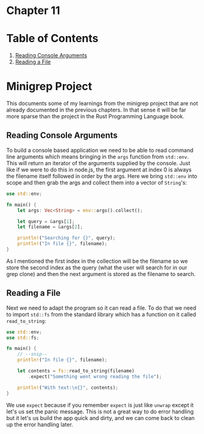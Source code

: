 # Chapter 11

# Table of Contents
1. [Reading Console Arguments](#reading-console-arguments)
1. [Reading a File](#reading-a-file)

# Minigrep Project

This documents some of my learnings from the minigrep project that are not
already documented in the previous chapters.  In that sense it will be far more
sparse than the project in the Rust Programming Language book.

## Reading Console Arguments

To build a console based application we need to be able to read command line
arguments which means bringing in the `args` function from `std::env`.  This
will return an iterator of the arguments supplied by the console. Just like if
we were to do this in node.js, the first argument at index 0 is always the
filename itself followed in order by the args.  Here we bring `std::env` into
scope and then grab the args and collect them into a vector of `String`'s:

```Rust
use std::env;

fn main() {
    let args: Vec<String> = env::args().collect();

    let query = &args[1];
    let filename = &args[2];

    println!("Searching for {}", query);
    println!("In file {}", filename);
}
```

As I mentioned the first index in the collection will be the filename so we
store the second index as the query (what the user will search for in our grep
clone) and then the next argument is stored as the filename to search.

## Reading a File

Next we need to adapt the program so it can read a file.  To do that we need to
import `std::fs` from the standard library which has a function on it called
`read_to_string`:

```Rust
use std::env;
use std::fs;

fn main() {
    // --snip--
    println!("In file {}", filename);

    let contents = fs::read_to_string(filename)
        .expect("Something went wrong reading the file");

    println!("With text:\n{}", contents);
}
```

We use `expect` because if you remember `expect` is just like `unwrap` except it
let's us set the panic message.  This is not a great way to do error handling
but it let's us build the app quick and dirty, and we can come back to clean up
the error handling later.


